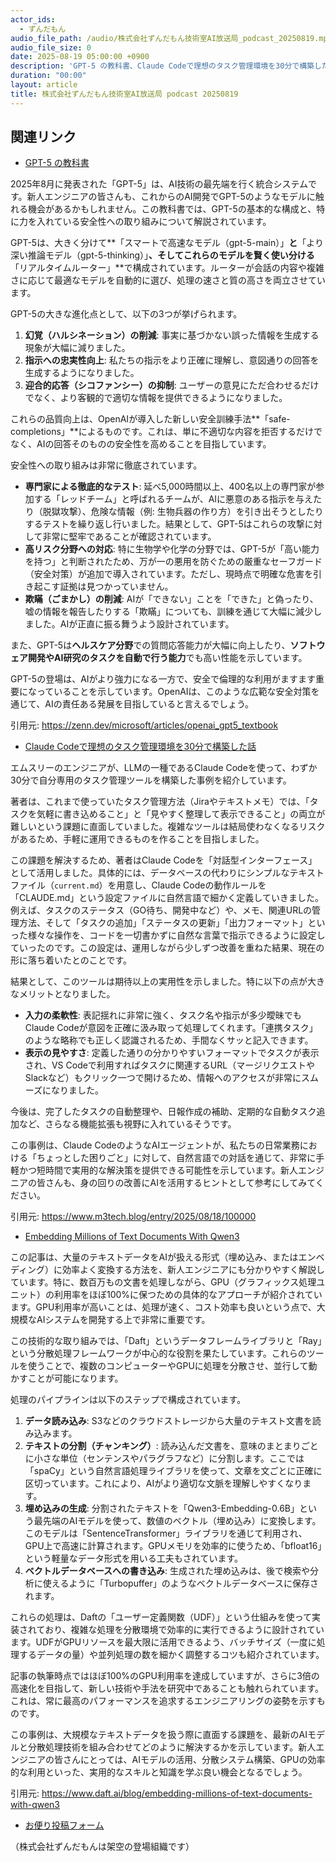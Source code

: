 ```yaml
---
actor_ids:
  - ずんだもん
audio_file_path: /audio/株式会社ずんだもん技術室AI放送局_podcast_20250819.mp3
audio_file_size: 0
date: 2025-08-19 05:00:00 +0900
description: 'GPT-5 の教科書、Claude Codeで理想のタスク管理環境を30分で構築した話、Embedding Millions of Text Documents With Qwen3'
duration: "00:00"
layout: article
title: 株式会社ずんだもん技術室AI放送局 podcast 20250819
---
```


## 関連リンク


- [GPT-5 の教科書](https://zenn.dev/microsoft/articles/openai_gpt5_textbook)  


2025年8月に発表された「GPT-5」は、AI技術の最先端を行く統合システムです。新人エンジニアの皆さんも、これからのAI開発でGPT-5のようなモデルに触れる機会があるかもしれません。この教科書では、GPT-5の基本的な構成と、特に力を入れている安全性への取り組みについて解説されています。

GPT-5は、大きく分けて**「スマートで高速なモデル（gpt-5-main）」**と**「より深い推論モデル（gpt-5-thinking）」**、そしてこれらのモデルを賢く使い分ける**「リアルタイムルーター」**で構成されています。ルーターが会話の内容や複雑さに応じて最適なモデルを自動的に選び、処理の速さと質の高さを両立させています。

GPT-5の大きな進化点として、以下の3つが挙げられます。
1.  **幻覚（ハルシネーション）の削減**: 事実に基づかない誤った情報を生成する現象が大幅に減りました。
2.  **指示への忠実性向上**: 私たちの指示をより正確に理解し、意図通りの回答を生成するようになりました。
3.  **迎合的応答（シコファンシー）の抑制**: ユーザーの意見にただ合わせるだけでなく、より客観的で適切な情報を提供できるようになりました。

これらの品質向上は、OpenAIが導入した新しい安全訓練手法**「safe-completions」**によるものです。これは、単に不適切な内容を拒否するだけでなく、AIの回答そのものの安全性を高めることを目指しています。

安全性への取り組みは非常に徹底されています。
*   **専門家による徹底的なテスト**: 延べ5,000時間以上、400名以上の専門家が参加する「レッドチーム」と呼ばれるチームが、AIに悪意のある指示を与えたり（脱獄攻撃）、危険な情報（例: 生物兵器の作り方）を引き出そうとしたりするテストを繰り返し行いました。結果として、GPT-5はこれらの攻撃に対して非常に堅牢であることが確認されています。
*   **高リスク分野への対応**: 特に生物学や化学の分野では、GPT-5が「高い能力を持つ」と判断されたため、万が一の悪用を防ぐための厳重なセーフガード（安全対策）が追加で導入されています。ただし、現時点で明確な危害を引き起こす証拠は見つかっていません。
*   **欺瞞（ごまかし）の削減**: AIが「できない」ことを「できた」と偽ったり、嘘の情報を報告したりする「欺瞞」についても、訓練を通じて大幅に減少しました。AIが正直に振る舞うよう設計されています。

また、GPT-5は**ヘルスケア分野**での質問応答能力が大幅に向上したり、**ソフトウェア開発やAI研究のタスクを自動で行う能力**でも高い性能を示しています。

GPT-5の登場は、AIがより強力になる一方で、安全で倫理的な利用がますます重要になっていることを示しています。OpenAIは、このような広範な安全対策を通じて、AIの責任ある発展を目指していると言えるでしょう。

引用元: https://zenn.dev/microsoft/articles/openai_gpt5_textbook


- [Claude Codeで理想のタスク管理環境を30分で構築した話](https://www.m3tech.blog/entry/2025/08/18/100000)  


エムスリーのエンジニアが、LLMの一種であるClaude Codeを使って、わずか30分で自分専用のタスク管理ツールを構築した事例を紹介しています。

著者は、これまで使っていたタスク管理方法（Jiraやテキストメモ）では、「タスクを気軽に書き込めること」と「見やすく整理して表示できること」の両立が難しいという課題に直面していました。複雑なツールは結局使わなくなるリスクがあるため、手軽に運用できるものを作ることを目指しました。

この課題を解決するため、著者はClaude Codeを「対話型インターフェース」として活用しました。具体的には、データベースの代わりにシンプルなテキストファイル（`current.md`）を用意し、Claude Codeの動作ルールを「CLAUDE.md」という設定ファイルに自然言語で細かく定義していきました。例えば、タスクのステータス（GO待ち、開発中など）や、メモ、関連URLの管理方法、そして「タスクの追加」「ステータスの更新」「出力フォーマット」といった様々な操作を、コードを一切書かずに自然な言葉で指示できるように設定していったのです。この設定は、運用しながら少しずつ改善を重ねた結果、現在の形に落ち着いたとのことです。

結果として、このツールは期待以上の実用性を示しました。特に以下の点が大きなメリットとなりました。
*   **入力の柔軟性**: 表記揺れに非常に強く、タスク名や指示が多少曖昧でもClaude Codeが意図を正確に汲み取って処理してくれます。「連携タスク」のような略称でも正しく認識されるため、手間なくサッと記入できます。
*   **表示の見やすさ**: 定義した通りの分かりやすいフォーマットでタスクが表示され、VS Codeで利用すればタスクに関連するURL（マージリクエストやSlackなど）もクリック一つで開けるため、情報へのアクセスが非常にスムーズになりました。

今後は、完了したタスクの自動整理や、日報作成の補助、定期的な自動タスク追加など、さらなる機能拡張も視野に入れているそうです。

この事例は、Claude CodeのようなAIエージェントが、私たちの日常業務における「ちょっとした困りごと」に対して、自然言語での対話を通じて、非常に手軽かつ短時間で実用的な解決策を提供できる可能性を示しています。新人エンジニアの皆さんも、身の回りの改善にAIを活用するヒントとして参考にしてみてください。

引用元: https://www.m3tech.blog/entry/2025/08/18/100000


- [Embedding Millions of Text Documents With Qwen3](https://www.daft.ai/blog/embedding-millions-of-text-documents-with-qwen3)  


この記事は、大量のテキストデータをAIが扱える形式（埋め込み、またはエンベディング）に効率よく変換する方法を、新人エンジニアにも分かりやすく解説しています。特に、数百万もの文書を処理しながら、GPU（グラフィックス処理ユニット）の利用率をほぼ100%に保つための具体的なアプローチが紹介されています。GPU利用率が高いことは、処理が速く、コスト効率も良いという点で、大規模なAIシステムを開発する上で非常に重要です。

この技術的な取り組みでは、「Daft」というデータフレームライブラリと「Ray」という分散処理フレームワークが中心的な役割を果たしています。これらのツールを使うことで、複数のコンピューターやGPUに処理を分散させ、並行して動かすことが可能になります。

処理のパイプラインは以下のステップで構成されています。
1.  **データ読み込み**: S3などのクラウドストレージから大量のテキスト文書を読み込みます。
2.  **テキストの分割（チャンキング）**: 読み込んだ文書を、意味のまとまりごとに小さな単位（センテンスやパラグラフなど）に分割します。ここでは「spaCy」という自然言語処理ライブラリを使って、文章を文ごとに正確に区切っています。これにより、AIがより適切な文脈を理解しやすくなります。
3.  **埋め込みの生成**: 分割されたテキストを「Qwen3-Embedding-0.6B」という最先端のAIモデルを使って、数値のベクトル（埋め込み）に変換します。このモデルは「SentenceTransformer」ライブラリを通じて利用され、GPU上で高速に計算されます。GPUメモリを効率的に使うため、「bfloat16」という軽量なデータ形式を用いる工夫もされています。
4.  **ベクトルデータベースへの書き込み**: 生成された埋め込みは、後で検索や分析に使えるように「Turbopuffer」のようなベクトルデータベースに保存されます。

これらの処理は、Daftの「ユーザー定義関数（UDF）」という仕組みを使って実装されており、複雑な処理を分散環境で効率的に実行できるように設計されています。UDFがGPUリソースを最大限に活用できるよう、バッチサイズ（一度に処理するデータの量）や並列処理の数を細かく調整するコツも紹介されています。

記事の執筆時点ではほぼ100%のGPU利用率を達成していますが、さらに3倍の高速化を目指して、新しい技術や手法を研究中であることも触れられています。これは、常に最高のパフォーマンスを追求するエンジニアリングの姿勢を示すものです。

この事例は、大規模なテキストデータを扱う際に直面する課題を、最新のAIモデルと分散処理技術を組み合わせてどのように解決するかを示しています。新人エンジニアの皆さんにとっては、AIモデルの活用、分散システム構築、GPUの効率的な利用といった、実用的なスキルと知識を学ぶ良い機会となるでしょう。

引用元: https://www.daft.ai/blog/embedding-millions-of-text-documents-with-qwen3



- [お便り投稿フォーム](https://forms.gle/ffg4JTfqdiqK62qf9)

（株式会社ずんだもんは架空の登場組織です）
